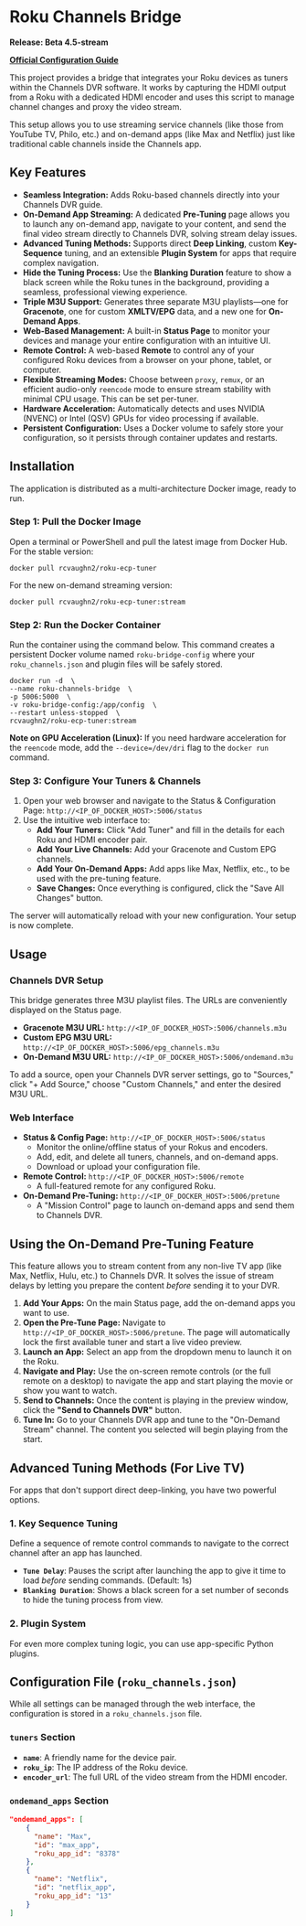 # **Roku Channels Bridge**

**Release: Beta 4.5-stream**

[**Official Configuration Guide**](https://tuner.ct.ws)

This project provides a bridge that integrates your Roku devices as tuners within the Channels DVR software. It works by capturing the HDMI output from a Roku with a dedicated HDMI encoder and uses this script to manage channel changes and proxy the video stream.

This setup allows you to use streaming service channels (like those from YouTube TV, Philo, etc.) and on-demand apps (like Max and Netflix) just like traditional cable channels inside the Channels app.

## **Key Features**

  * **Seamless Integration:** Adds Roku-based channels directly into your Channels DVR guide.
  * **On-Demand App Streaming:** A dedicated **Pre-Tuning** page allows you to launch any on-demand app, navigate to your content, and send the final video stream directly to Channels DVR, solving stream delay issues.
  * **Advanced Tuning Methods:** Supports direct **Deep Linking**, custom **Key-Sequence** tuning, and an extensible **Plugin System** for apps that require complex navigation.
  * **Hide the Tuning Process:** Use the **Blanking Duration** feature to show a black screen while the Roku tunes in the background, providing a seamless, professional viewing experience.
  * **Triple M3U Support:** Generates three separate M3U playlists—one for **Gracenote**, one for custom **XMLTV/EPG** data, and a new one for **On-Demand Apps**.
  * **Web-Based Management:** A built-in **Status Page** to monitor your devices and manage your entire configuration with an intuitive UI.
  * **Remote Control:** A web-based **Remote** to control any of your configured Roku devices from a browser on your phone, tablet, or computer.
  * **Flexible Streaming Modes:** Choose between `proxy`, `remux`, or an efficient audio-only `reencode` mode to ensure stream stability with minimal CPU usage. This can be set per-tuner.
  * **Hardware Acceleration:** Automatically detects and uses NVIDIA (NVENC) or Intel (QSV) GPUs for video processing if available.
  * **Persistent Configuration:** Uses a Docker volume to safely store your configuration, so it persists through container updates and restarts.

## **Installation**

The application is distributed as a multi-architecture Docker image, ready to run.

### **Step 1: Pull the Docker Image**

Open a terminal or PowerShell and pull the latest image from Docker Hub. For the stable version:

```
docker pull rcvaughn2/roku-ecp-tuner
```

For the new on-demand streaming version:

```
docker pull rcvaughn2/roku-ecp-tuner:stream
```

### **Step 2: Run the Docker Container**

Run the container using the command below. This command creates a persistent Docker volume named `roku-bridge-config` where your `roku_channels.json` and plugin files will be safely stored.

```
docker run -d  \
--name roku-channels-bridge  \
-p 5006:5000  \
-v roku-bridge-config:/app/config  \
--restart unless-stopped  \
rcvaughn2/roku-ecp-tuner:stream
```

**Note on GPU Acceleration (Linux):** If you need hardware acceleration for the `reencode` mode, add the `--device=/dev/dri` flag to the `docker run` command.

### **Step 3: Configure Your Tuners & Channels**

1.  Open your web browser and navigate to the Status & Configuration Page:
    `http://<IP_OF_DOCKER_HOST>:5006/status`
2.  Use the intuitive web interface to:
      * **Add Your Tuners:** Click "Add Tuner" and fill in the details for each Roku and HDMI encoder pair.
      * **Add Your Live Channels:** Add your Gracenote and Custom EPG channels.
      * **Add Your On-Demand Apps:** Add apps like Max, Netflix, etc., to be used with the pre-tuning feature.
      * **Save Changes:** Once everything is configured, click the "Save All Changes" button.

The server will automatically reload with your new configuration. Your setup is now complete.

## **Usage**

### **Channels DVR Setup**

This bridge generates three M3U playlist files. The URLs are conveniently displayed on the Status page.

  * **Gracenote M3U URL:** `http://<IP_OF_DOCKER_HOST>:5006/channels.m3u`
  * **Custom EPG M3U URL:** `http://<IP_OF_DOCKER_HOST>:5006/epg_channels.m3u`
  * **On-Demand M3U URL:** `http://<IP_OF_DOCKER_HOST>:5006/ondemand.m3u`

To add a source, open your Channels DVR server settings, go to "Sources," click "+ Add Source," choose "Custom Channels," and enter the desired M3U URL.

### **Web Interface**

  * **Status & Config Page:** `http://<IP_OF_DOCKER_HOST>:5006/status`
      * Monitor the online/offline status of your Rokus and encoders.
      * Add, edit, and delete all tuners, channels, and on-demand apps.
      * Download or upload your configuration file.
  * **Remote Control:** `http://<IP_OF_DOCKER_HOST>:5006/remote`
      * A full-featured remote for any configured Roku.
  * **On-Demand Pre-Tuning:** `http://<IP_OF_DOCKER_HOST>:5006/pretune`
      * A "Mission Control" page to launch on-demand apps and send them to Channels DVR.

## **Using the On-Demand Pre-Tuning Feature**

This feature allows you to stream content from any non-live TV app (like Max, Netflix, Hulu, etc.) to Channels DVR. It solves the issue of stream delays by letting you prepare the content *before* sending it to your DVR.

1.  **Add Your Apps:** On the main Status page, add the on-demand apps you want to use.
2.  **Open the Pre-Tune Page:** Navigate to `http://<IP_OF_DOCKER_HOST>:5006/pretune`. The page will automatically lock the first available tuner and start a live video preview.
3.  **Launch an App:** Select an app from the dropdown menu to launch it on the Roku.
4.  **Navigate and Play:** Use the on-screen remote controls (or the full remote on a desktop) to navigate the app and start playing the movie or show you want to watch.
5.  **Send to Channels:** Once the content is playing in the preview window, click the **"Send to Channels DVR"** button.
6.  **Tune In:** Go to your Channels DVR app and tune to the "On-Demand Stream" channel. The content you selected will begin playing from the start.

## **Advanced Tuning Methods (For Live TV)**

For apps that don't support direct deep-linking, you have two powerful options.

### **1. Key Sequence Tuning**

Define a sequence of remote control commands to navigate to the correct channel after an app has launched.

  * **`Tune Delay`**: Pauses the script after launching the app to give it time to load *before* sending commands. (Default: 1s)
  * **`Blanking Duration`**: Shows a black screen for a set number of seconds to hide the tuning process from view.

### **2. Plugin System**

For even more complex tuning logic, you can use app-specific Python plugins.

## **Configuration File (`roku_channels.json`)**

While all settings can be managed through the web interface, the configuration is stored in a `roku_channels.json` file.

### **`tuners` Section**

  * **`name`**: A friendly name for the device pair.
  * **`roku_ip`**: The IP address of the Roku device.
  * **`encoder_url`**: The full URL of the video stream from the HDMI encoder.

### **`ondemand_apps` Section**

```json
"ondemand_apps": [
    {
      "name": "Max",
      "id": "max_app",
      "roku_app_id": "8378"
    },
    {
      "name": "Netflix",
      "id": "netflix_app",
      "roku_app_id": "13"
    }
]
```
